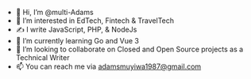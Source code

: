 - 👋 Hi, I’m @multi-Adams
- 👀 I’m interested in EdTech, Fintech & TravelTech
- ✍️ I write JavaScript, PHP, & NodeJs
- 🌱 I’m currently learning Go and Vue 3
- 💞️ I’m looking to collaborate on Closed and Open Source projects as a Technical Writer
- 📫 You can reach me via adamsmuyiwa1987@gmail.com

<!---
multi-Adams/multi-Adams is a ✨ special ✨ repository because its `README.md` (this file) appears on your GitHub profile.
You can click the Preview link to take a look at your changes.
--->
